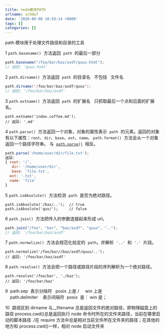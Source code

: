 ```yaml
---
title: node模块PATH
urlname: zc9dwf
date: '2020-09-08 18:59:14 +0800'
tags: []
categories: []
---
```


path 模块用于处理文件路径和目录的工具

1 `path.basename()`  方法返回  `path`  的最后一部分



```javascript
path.basename("/foo/bar/baz/asdf/quux.html");
// 返回: 'quux.html'
```

2 `path.dirname()`  方法返回  `path`  的目录名   不包括   文件名

```java
path.dirname('/foo/bar/baz/asdf/quux');
// 返回: '/foo/bar/baz/asdf'
```

3 `path.extname()`  方法返回  `path`  的扩展名   只抓取最后一个点和后面的扩展名。

```
path.extname('index.coffee.md');
// 返回: '.md'
```

4 `path.parse()`  方法返回一个对象，对象的属性表示  `path`  的元素。返回的对象有以下属性：`root`、`dir`、`base`、`ext`、`name。`
`path.format()`  方法会从一个对象返回一个路径字符串。 与  [`path.parse()`](https://link.jianshu.com/?t=http%3A%2F%2Fnodejs.cn%2Fapi%2Fpath.html%23path_path_parse_path)  相反。

```javascript
path.parse('/home/user/dir/file.txt');
返回:
{ root: '/',
   dir: '/home/user/dir',
   base: 'file.txt',
  ext: '.txt',
  name: 'file'
}
```

5 `path.isAbsolute()`  方法检测  `path`  是否为绝对路径。

```
path.isAbsolute('/baz/..');  // true
path.isAbsolute('qux/');     // false
```

6 `path.join()`  方法把传入的参数连接起来形成 url。

```typescript
path.join("/foo", "bar", "baz/asdf", "quux", "..");
// 返回: '/foo/bar/baz/asdf'
```

7 `path.normalize()`  方法会规范化给定的  `path`，并解析  `'..'`  和  `'.'`  片段。

```
path.normalize('/foo/bar//baz/asdf/quux/..');
// 返回: '/foo/bar/baz/asdf'
```

8 `path.resolve()`  方法会把一个路径或路径片段的序列解析为一个绝对路径。

```
path.resolve('/foo/bar', './baz');
// 返回: '/foo/bar/baz'
```

9  path.sep  表示分隔符   posix 上是 /     win 上是   \
    path.delimiter    表示间隔符  posix  是： win 是；

10  路径区别
dirname 与\_\_filename 总是返回文件的绝对路径，即物理磁盘上的路径
process.cwd()总是返回执行 node 命令时所在的文件夹路径，当前在哪里启动的脚本路径
./在 require 方法中总是相对当前文件所在文件夹的路径；在其他的地方和 process.cwd()一样，相对 node 启动文件夹
